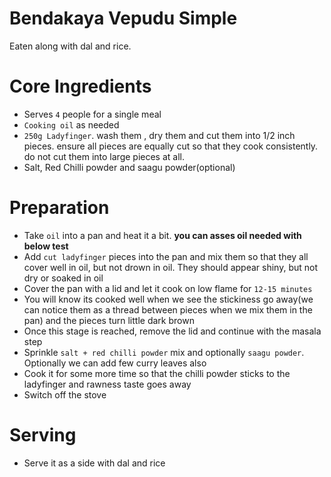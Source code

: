 # Bendakaya Vepudu Simple
Eaten along with dal and rice.

# Core Ingredients
- Serves `4` people for a single meal
- `Cooking oil` as needed
- `250g Ladyfinger`. wash them , dry them and cut them into 1/2 inch pieces. ensure all pieces are equally cut so that they cook consistently. do not cut them into large pieces at all.
- Salt, Red Chilli powder and saagu powder(optional)

# Preparation
- Take `oil` into a pan and heat it a bit. **you can asses oil needed with below test**
- Add `cut ladyfinger` pieces into the pan and mix them so that they all cover well in oil, but not drown in oil. They should appear shiny, but not dry or soaked in oil
- Cover the pan with a lid and let it cook on low flame for `12-15 minutes`
- You will know its cooked well when we see the stickiness go away(we can notice them as a thread between pieces when we mix them in the pan) and the pieces turn little dark brown
- Once this stage is reached, remove the lid and continue with the masala step
- Sprinkle `salt + red chilli powder` mix and optionally `saagu powder`. Optionally we can add few curry leaves also
- Cook it for some more time so that the chilli powder sticks to the ladyfinger and rawness taste goes away
- Switch off the stove

# Serving
- Serve it as a side with dal and rice
